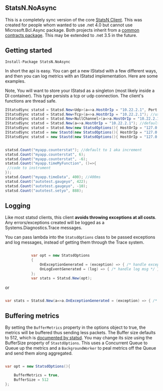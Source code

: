## StatsN.NoAsync



This is a completely sync version of the core [StatsN Client](https://github.com/TryStatsN/StatsN.NoAsync). This was created for people whom wanted to use .net 4.0 but cannot use Microsoft.Bcl.Async package. Both projects inherit from a [common contracts package](https://github.com/TryStatsN/StatsN.Contracts). This may be extended to .net 3.5 in the future.

## Getting started

```
Install-Package StatsN.NoAsync
```

In short the api is easy. You can get a new IStatsd with a few different ways, and then you can log metrics with an IStatsd implementation. Here are some examples.

Note, You will want to store your IStatsd as a singleton (most likely inside a DI container). This type persists a tcp or udp connection. The client's functions are thread safe.
```csharp
IStatsdSync statsd = Statsd.New<Udp>(a=>a.HostOrIp = "10.22.2.1", Port = 8125, Prefix = "MyMicroserviceName");
IStatsdSync statsd = Statsd.New<Tcp>(a=>a.HostOrIp = "10.22.2.1"); //use tcp
IStatsdSync statsd = Statsd.New<NullChannel>(a=>a.HostOrIp = "10.22.2.1", Port = 8125); //pipes your metrics to nowhere...which can scale infinately btw
IStatsdSync statsd = Statsd.New(a=>a.HostOrIp = "10.22.2.1"); //defaults to udp
IStatsdSync statsd = Statsd.New(new StatsdOptions(){ HostOrIp = "127.0.0.1"}); //defaults to udp
IStatsdSync statsd = new Stastd(new StatsdOptions(){ HostOrIp = "127.0.0.1"});  //defaults to udp
IStatsdSync statsd = new Stastd(new StatsdOptions(){ HostOrIp = "127.0.0.1"}, new Tcp()); //pass a new udp client. You could in theory make your own transport if you inherit from BaseCommunicationProvider


statsd.Count("myapp.counterstat"); //default to 1 aka increment
statsd.Count("myapp.counterstat", 6);
statsd.Count("myapp.counterstat", -6);
statsd.Count("myapp.timeMyFunction", ()=>{
 //code to instrument
});
statsd.Count("myapp.timeData", 400); //400ms
statsd.Count("autotest.gaugeyo", 422);
statsd.Count("autotest.gaugeyo", -10);
statsd.Count("autotest.setyo", 888);

```

## Logging

Like most statsd clients, this client **avoids throwing exceptions at all costs**. Any errors/exceptions created will be logged as a Systems.Diagnostics.Trace messages.

You can pass lambda into the `StatsdOptions` class to be passed exceptions and log messages, instead of getting them through the Trace system.


```csharp

            var opt = new StatsdOptions
            {
                OnExceptionGenerated = (exception) => { /* handle exception */ },
				OnLogEventGenerated = (log) => { /* handle log msg */ }
            };
			var stats = Statsd.New(opt);

```

or

```csharp

var stats = Statsd.New(a=>a.OnExceptionGenerated = (exception) => { /* handle exception */ });
```

## Buffering metrics

By setting the `BufferMetrics` property in the options object to true, the metrics will be buffered thus sending less packets. The Buffer size defaults to 512, which is [documented by statsd](https://github.com/etsy/statsd/blob/master/docs/metric_types.md#multi-metric-packets). You may change its size using the BufferSize property of `StastdOptions`. This uses a Concurrent Queue to Queue up the metrics and a `BackgroundWorker` to peal metrics off the Queue and send them along aggregated.

```csharp

var opt = new StatsdOptions(){

    BufferMetrics = true,
    BufferSize = 512
};

```